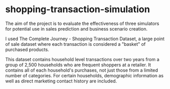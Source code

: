 # shopping-transaction-simulation
The aim of the project is to evaluate the effectiveness of three simulators for potential use in sales prediction and business scenario creation.

I used The Complete Journey - Shopping Transaction Dataset, a large point of sale dataset where each transaction is considered a "basket" of purchased products.

This dataset contains household level transactions over two years from a group of 2,500 households who are frequent shoppers at a retailer. It contains all of each household's purchases, not just those from a limited number of categories. For certain households, demographic information as well as direct marketing contact history are included.
